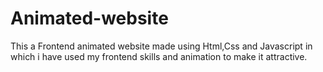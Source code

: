 # Animated-website
This a Frontend animated website made using Html,Css and Javascript in which i have used my frontend skills and animation to make it attractive.
